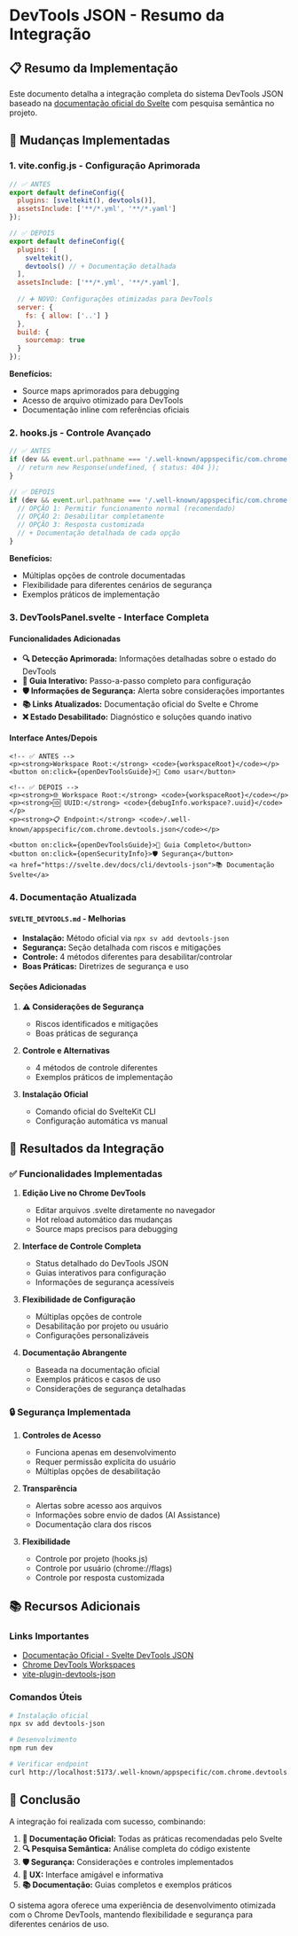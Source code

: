 # DevTools JSON - Resumo da Integração

## 📋 Resumo da Implementação

Este documento detalha a integração completa do sistema DevTools JSON baseado na [documentação oficial do Svelte](https://svelte.dev/docs/cli/devtools-json) com pesquisa semântica no projeto.

## 🔧 Mudanças Implementadas

### 1. **vite.config.js - Configuração Aprimorada**

```javascript
// ✅ ANTES
export default defineConfig({
  plugins: [sveltekit(), devtools()],
  assetsInclude: ['**/*.yml', '**/*.yaml']
});

// ✅ DEPOIS
export default defineConfig({
  plugins: [
    sveltekit(),
    devtools() // + Documentação detalhada
  ],
  assetsInclude: ['**/*.yml', '**/*.yaml'],
  
  // ➕ NOVO: Configurações otimizadas para DevTools
  server: {
    fs: { allow: ['..'] }
  },
  build: {
    sourcemap: true
  }
});
```

**Benefícios:**

- Source maps aprimorados para debugging
- Acesso de arquivo otimizado para DevTools
- Documentação inline com referências oficiais

### 2. **hooks.js - Controle Avançado**

```javascript
// ✅ ANTES
if (dev && event.url.pathname === '/.well-known/appspecific/com.chrome.devtools.json') {
  // return new Response(undefined, { status: 404 });
}

// ✅ DEPOIS
if (dev && event.url.pathname === '/.well-known/appspecific/com.chrome.devtools.json') {
  // OPÇÃO 1: Permitir funcionamento normal (recomendado)
  // OPÇÃO 2: Desabilitar completamente
  // OPÇÃO 3: Resposta customizada
  // + Documentação detalhada de cada opção
}
```

**Benefícios:**

- Múltiplas opções de controle documentadas
- Flexibilidade para diferentes cenários de segurança
- Exemplos práticos de implementação

### 3. **DevToolsPanel.svelte - Interface Completa**

#### Funcionalidades Adicionadas

- **🔍 Detecção Aprimorada:** Informações detalhadas sobre o estado do DevTools
- **📖 Guia Interativo:** Passo-a-passo completo para configuração
- **🛡️ Informações de Segurança:** Alerta sobre considerações importantes
- **📚 Links Atualizados:** Documentação oficial do Svelte e Chrome
- **❌ Estado Desabilitado:** Diagnóstico e soluções quando inativo

#### Interface Antes/Depois

```svelte
<!-- ✅ ANTES -->
<p><strong>Workspace Root:</strong> <code>{workspaceRoot}</code></p>
<button on:click={openDevToolsGuide}>📖 Como usar</button>

<!-- ✅ DEPOIS -->
<p><strong>🌐 Workspace Root:</strong> <code>{workspaceRoot}</code></p>
<p><strong>🆔 UUID:</strong> <code>{debugInfo.workspace?.uuid}</code></p>
<p><strong>📋 Endpoint:</strong> <code>/.well-known/appspecific/com.chrome.devtools.json</code></p>

<button on:click={openDevToolsGuide}>📖 Guia Completo</button>
<button on:click={openSecurityInfo}>🛡️ Segurança</button>
<a href="https://svelte.dev/docs/cli/devtools-json">📚 Documentação Svelte</a>
```

### 4. **Documentação Atualizada**

#### `SVELTE_DEVTOOLS.md` - Melhorias

- **Instalação:** Método oficial via `npx sv add devtools-json`
- **Segurança:** Seção detalhada com riscos e mitigações
- **Controle:** 4 métodos diferentes para desabilitar/controlar
- **Boas Práticas:** Diretrizes de segurança e uso

#### Seções Adicionadas

1. **⚠️ Considerações de Segurança**
   - Riscos identificados e mitigações
   - Boas práticas de segurança

2. **Controle e Alternativas**
   - 4 métodos de controle diferentes
   - Exemplos práticos de implementação

3. **Instalação Oficial**
   - Comando oficial do SvelteKit CLI
   - Configuração automática vs manual

## 🎯 Resultados da Integração

### ✅ Funcionalidades Implementadas

1. **Edição Live no Chrome DevTools**
   - Editar arquivos .svelte diretamente no navegador
   - Hot reload automático das mudanças
   - Source maps precisos para debugging

2. **Interface de Controle Completa**
   - Status detalhado do DevTools JSON
   - Guias interativos para configuração
   - Informações de segurança acessíveis

3. **Flexibilidade de Configuração**
   - Múltiplas opções de controle
   - Desabilitação por projeto ou usuário
   - Configurações personalizáveis

4. **Documentação Abrangente**
   - Baseada na documentação oficial
   - Exemplos práticos e casos de uso
   - Considerações de segurança detalhadas

### 🔒 Segurança Implementada

1. **Controles de Acesso**
   - Funciona apenas em desenvolvimento
   - Requer permissão explícita do usuário
   - Múltiplas opções de desabilitação

2. **Transparência**
   - Alertas sobre acesso aos arquivos
   - Informações sobre envio de dados (AI Assistance)
   - Documentação clara dos riscos

3. **Flexibilidade**
   - Controle por projeto (hooks.js)
   - Controle por usuário (chrome://flags)
   - Controle por resposta customizada

## 📚 Recursos Adicionais

### Links Importantes

- [Documentação Oficial - Svelte DevTools JSON](https://svelte.dev/docs/cli/devtools-json)
- [Chrome DevTools Workspaces](https://developer.chrome.com/docs/devtools/workspaces)
- [vite-plugin-devtools-json](https://github.com/ChromeDevTools/vite-plugin-devtools-json/)

### Comandos Úteis

```bash
# Instalação oficial
npx sv add devtools-json

# Desenvolvimento
npm run dev

# Verificar endpoint
curl http://localhost:5173/.well-known/appspecific/com.chrome.devtools.json
```

## 🎉 Conclusão

A integração foi realizada com sucesso, combinando:

1. **📖 Documentação Oficial:** Todas as práticas recomendadas pelo Svelte
2. **🔍 Pesquisa Semântica:** Análise completa do código existente
3. **🛡️ Segurança:** Considerações e controles implementados
4. **📱 UX:** Interface amigável e informativa
5. **📚 Documentação:** Guias completos e exemplos práticos

O sistema agora oferece uma experiência de desenvolvimento otimizada com o Chrome DevTools, mantendo flexibilidade e segurança para diferentes cenários de uso.
